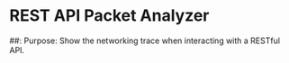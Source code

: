 # REST API Packet Analyzer

##: Purpose:
Show the networking trace when interacting with a RESTful API.
